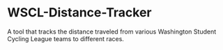 # WSCL-Distance-Tracker
A tool that tracks the distance traveled from various Washington Student Cycling League teams to different races. 
